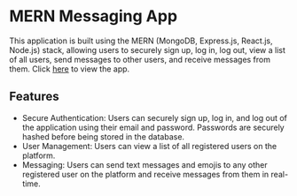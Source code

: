# MERN Messaging App

This application is built using the MERN (MongoDB, Express.js, React.js, Node.js) stack, allowing users to securely sign up, log in, log out, view a list of all users, send messages to other users, and receive messages from them. Click [here](https://chatsphere-3sxt.onrender.com) to view the app. 

## Features

- Secure Authentication: Users can securely sign up, log in, and log out of the application using their email and password. Passwords are securely hashed before being stored in the database.
- User Management: Users can view a list of all registered users on the platform.
- Messaging: Users can send text messages and emojis to any other registered user on the platform and receive messages from them in real-time.
